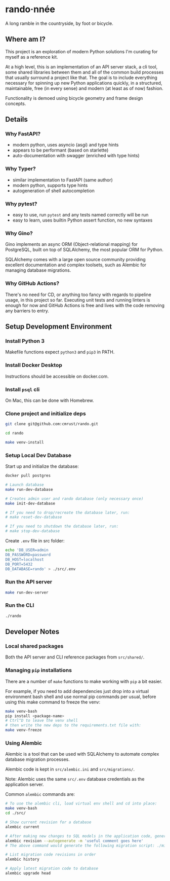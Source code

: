 # rando·nnée

A long ramble in the countryside, by foot or bicycle.

## Where am I?

This project is an exploration of modern Python solutions I'm curating for myself as a reference kit.

At a high level, this is an implementation of an API server stack, a cli tool, some shared libraries between them and all of the common build processes that usually surround a project like that. The goal is to include everything necessary for spinning up new Python applications quickly, in a structured, maintainable, free (in every sense) and modern (at least as of now) fashion.

Functionality is demoed using bicycle geometry and frame design concepts.

## Details

### Why FastAPI?
- modern python, uses asyncio (asgi) and type hints
- appears to be performant (based on starlette)
- auto-documentation with swagger (enriched with type hints)

### Why Typer?
- similar implementation to FastAPI (same author)
- modern python, supports type hints
- autogeneration of shell autocompletion

### Why pytest?
- easy to use, run `pytest` and any tests named correctly will be run
- easy to learn, uses builtin Python assert function, no new syntaxes

### Why Gino?

Gino implements an async ORM (Object-relational mapping) for PostgreSQL, built on top of SQLAlchemy, the most popular ORM for Python.

SQLAlchemy comes with a large open source community providing excellent documentation and complex toolsets, such as Alembic for managing database migrations.

### Why GitHub Actions?

There's no need for CD, or anything too fancy with regards to pipeline usage, in this project so far. Executing unit tests and running linters is enough for now and GitHub Actions is free and lives with the code removing any barriers to entry.

## Setup Development Environment

### Install Python 3

Makefile functions expect `python3` and `pip3` in PATH.

### Install Docker Desktop

Instructions should be accessible on docker.com.

### Install `psql` cli

On Mac, this can be done with Homebrew.

### Clone project and initialize deps
```bash
git clone git@github.com:cmrust/rando.git

cd rando

make venv-install
```

### Setup Local Dev Database

Start up and initialize the database:

```bash
docker pull postgres

# Launch database
make run-dev-database

# Creates admin user and rando database (only necessary once)
make init-dev-database

# If you need to drop/recreate the database later, run:
# make reset-dev-database

# If you need to shutdown the database later, run:
# make stop-dev-database
```

Create `.env` file in src folder:
```bash
echo 'DB_USER=admin
DB_PASSWORD=password
DB_HOST=localhost
DB_PORT=5432
DB_DATABASE=rando' > ./src/.env
```

### Run the API server

```bash
make run-dev-server
```

### Run the CLI

```bash
./rando
```

## Developer Notes

### Local shared packages

Both the API server and CLI reference packages from `src/shared/`.

### Managing `pip` installations

There are a number of `make` functions to make working with `pip` a bit easier.

For example, if you need to add dependencies just drop into a virtual environment bash shell and use normal pip commands per usual, before using this make command to freeze the venv:
```bash
make venv-bash
pip install <package-name>
# Ctrl^D to leave the venv shell
# then write the new deps to the requirements.txt file with:
make venv-freeze
```

### Using Alembic

Alembic is a tool that can be used with SQLAlchemy to automate complex database migration processes.

Alembic code is kept in `src/alembic.ini` and `src/migrations/`.

Note: Alembic uses the same `src/.env` database credentials as the application server.

Common `alembic` commands are:
```bash
# To use the alembic cli, load virtual env shell and cd into place:
make venv-bash
cd ./src/

# Show current revision for a database
alembic current

# After making new changes to SQL models in the application code, generate migration code:
alembic revision --autogenerate -m 'useful comment goes here'
# The above command would generate the following migration script: ./migrations/versions/<rev>_useful_comment_goes_here.py

# List migration code revisions in order
alembic history

# Apply latest migration code to database
alembic upgrade head
```
